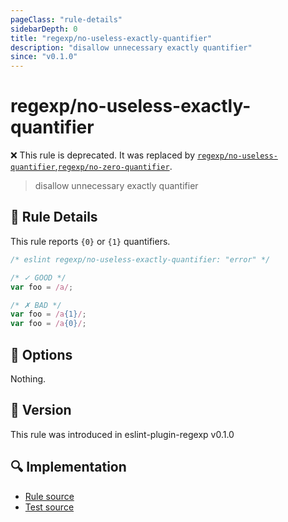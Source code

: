 ```yaml
---
pageClass: "rule-details"
sidebarDepth: 0
title: "regexp/no-useless-exactly-quantifier"
description: "disallow unnecessary exactly quantifier"
since: "v0.1.0"
---
```

# regexp/no-useless-exactly-quantifier

❌ This rule is deprecated. It was replaced by [`regexp/no-useless-quantifier`](https://ota-meshi.github.io/eslint-plugin-regexp/rules/no-useless-quantifier.html),[`regexp/no-zero-quantifier`](https://ota-meshi.github.io/eslint-plugin-regexp/rules/no-zero-quantifier.html).

<!-- end auto-generated rule header -->

> disallow unnecessary exactly quantifier

## :book: Rule Details

This rule reports `{0}` or `{1}` quantifiers.

<eslint-code-block>

```js
/* eslint regexp/no-useless-exactly-quantifier: "error" */

/* ✓ GOOD */
var foo = /a/;

/* ✗ BAD */
var foo = /a{1}/;
var foo = /a{0}/;
```

</eslint-code-block>

## :wrench: Options

Nothing.

## :rocket: Version

This rule was introduced in eslint-plugin-regexp v0.1.0

## :mag: Implementation

- [Rule source](https://github.com/ota-meshi/eslint-plugin-regexp/blob/master/lib/rules/no-useless-exactly-quantifier.ts)
- [Test source](https://github.com/ota-meshi/eslint-plugin-regexp/blob/master/tests/lib/rules/no-useless-exactly-quantifier.ts)
